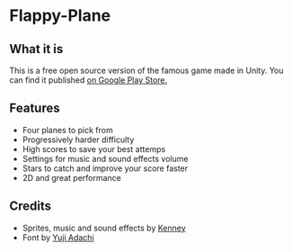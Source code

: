 # Flappy-Plane
## What it is
This is a free open source version of the famous game made in Unity. You can find it published [on Google Play Store.](https://play.google.com/store/apps/details?id=com.JonasBeduschi.FlappyPlane)
## Features
- Four planes to pick from
- Progressively harder difficulty
- High scores to save your best attemps
- Settings for music and sound effects volume
- Stars to catch and improve your score faster
- 2D and great performance
## Credits
- Sprites, music and sound effects by [Kenney](https://www.kenney.nl/)
- Font by [Yuji Adachi](https://www.dafont.com/arcade-ya.font)
